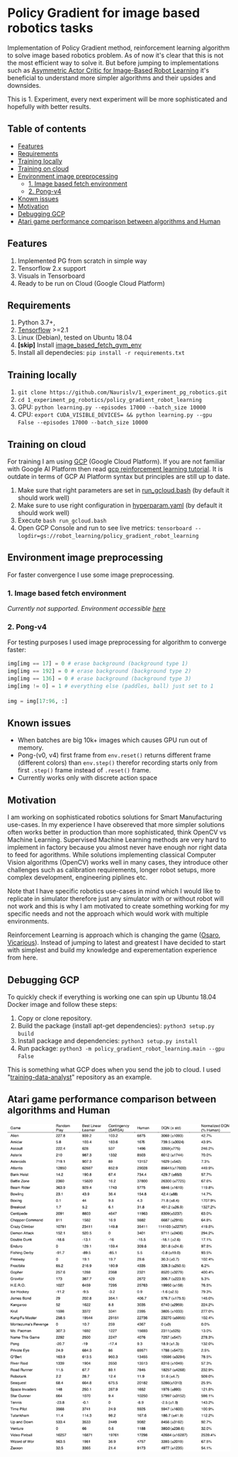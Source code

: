 [//]: # (Image References)

[image1]: ./images/atari_game_performance.png "Atari game performance compare"

# Policy Gradient for image based robotics tasks

Implementation of Policy Gradient method, reinforcement learning algorithm to solve image based robotics problem. As of now it's clear that this is not the most efficient way to solve it. But before jumping to implementations such as [Asymmetric Actor Critic for Image-Based Robot Learning](https://arxiv.org/abs/1710.06542) it's beneficial to understand more simpler algorithms and their upsides and downsides.

This is 1. Experiment, every next experiment will be more sophisticated and hopefully with better results.

## Table of contents

- [Features](#features)
- [Requirements](#requirements)
- [Training locally](#training-locally)
- [Training on cloud](#training-on-cloud)
- [Environment image preprocessing](#environment-image-preprocessing)
  - [1. Image based fetch environment](#1-image-based-fetch-environment)
  - [2. Pong-v4](#2-pong-v4)
- [Known issues](#known-issues)
- [Motivation](#motivation)
- [Debugging GCP](#debugging-gcp)
- [Atari game performance comparison between algorithms and Human](#atari-game-performance-comparison-between-algorithms-and-human)

## Features

1. Implemented PG from scratch in simple way
2. Tensorflow 2.x support
3. Visuals in Tensorboard
4. Ready to be run on Cloud (Google Cloud Platform)

## Requirements

1. Python 3.7+,
2. [Tensorflow](https://www.tensorflow.org/) >=2.1
3. Linux (Debian), tested on Ubuntu 18.04
4. __[skip]__ Install [image_based_fetch_gym_env](https://github.com/Naurislv/image_based_fetch_gym_env.git)
5. Install all dependecies: `pip install -r requirements.txt`

## Training locally

1. `git clone https://github.com/Naurislv/1_experiment_pg_robotics.git`
2. `cd 1_experiment_pg_robotics/policy_gradient_robot_learning`
3. GPU: `python learning.py --episodes 17000 --batch_size 10000`
4. CPU: `export CUDA_VISIBLE_DEVICES= && python learning.py --gpu False --episodes 17000 --batch_size 10000`

## Training on cloud

For training I am using [GCP](https://cloud.google.com/) (Google Cloud Platform). If you are not familiar with Google AI Platform then read [gcp reinforcement learning tutorial](https://cloud.google.com/blog/products/ai-machine-learning/deep-reinforcement-learning-on-gcp-using-hyperparameters-and-cloud-ml-engine-to-best-openai-gym-games). It is outdate in terms of GCP AI Platform syntax but principles are still up to date.

1. Make sure that right parameters are set in [run_gcloud.bash](run_gcloud.bash) (by default it should work well)
2. Make sure to use right configuration in [hyperparam.yaml](hyperparam.yaml) (by default it should work well)
3. Execute `bash run_gcloud.bash`
4. Open GCP Console and run to see live metrics: `tensorboard --logdir=gs://robot_learning/policy_gradient_robot_learning`

## Environment image preprocessing

For faster convergence I use some image preprocessing.

### 1. Image based fetch environment

_Currently not supported. Environment accessible [here](https://github.com/Naurislv/image_based_fetch_gym_env.git)_

### 2. Pong-v4

For testing purposes I used image preprocessing for algorithm to converge faster:

```python
img[img == 17] = 0 # erase background (background type 1)
img[img == 192] = 0 # erase background (background type 2)
img[img == 136] = 0 # erase background (background type 3)
img[img != 0] = 1 # everything else (paddles, ball) just set to 1

img = img[17:96, :]
```

## Known issues

- When batches are big 10k+ images which causes GPU run out of memory.
- Pong-(v0, v4) first frame from `env.reset()` returns different frame (different colors) than `env.step()` therefor recording starts only from first `.step()` frame instead of `.reset()` frame.
- Currently works only with discrete action space

## Motivation

I am working on sophisticated robotics solutions for Smart Manufacturing use-cases. In my experience I have obsereved that more simpler solutions often works better in production than more sophisticated, think OpenCV vs Machine Learning. Supervised Machine Learning methods are very hard to implement in factory because you almost never have enough nor right data to feed for agorithms. While solutions implementing classical Computer Vision algorithms (OpenCV) works well in many cases, they introduce other challenges such as calibration requirements, longer robot setups, more complex development, engineering piplines etc.

Note that I have specific robotics use-cases in mind which I would like to replicate in simulator therefore just any simulator with or without robot will not work and this is why I am motivated to create something working for my specific needs and not the approach which would work with multiple environments.

Reinforcement Learning is approach which is changing the game ([Osaro](https://www.osaro.com/), [Vicarious](https://www.vicarious.com/)). Instead of jumping to latest and greatest I have decided to start with simplest and build my knowledge and experementation experience from here.

## Debugging GCP

To quickly check if everything is working one can spin up Ubuntu 18.04 Docker image and follow these steps:

1. Copy or clone repository.
2. Build the package (install apt-get dependencies): `python3 setup.py build`
3. Install package and dependencies: `python3 setup.py install`
4. Run package: `python3 -m policy_gradient_robot_learning.main --gpu False`

This is something what GCP does when you send the job to cloud. I used "[training-data-analyst](https://github.com/GoogleCloudPlatform/training-data-analyst/tree/master/blogs/rl-on-gcp/DQN_Breakout)" repository as an example.

## Atari game performance comparison between algorithms and Human

![alt text][image1]
